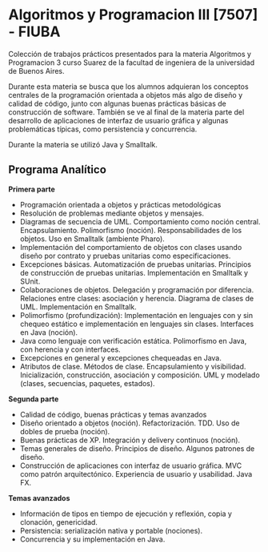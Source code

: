 # Algoritmos y Programacion III [7507] - FIUBA

Colección de trabajos prácticos presentados para la materia Algoritmos y Programacion 3 curso Suarez de la facultad de ingeniera de la universidad de Buenos Aires.

Durante esta materia se busca que los alumnos adquieran los conceptos centrales de la programación orientada a objetos más algo de diseño y calidad de código, junto con algunas buenas prácticas básicas de construcción de software. También se ve al final de la materia parte del desarrollo de aplicaciones de interfaz de usuario gráfica y algunas problemáticas típicas, como persistencia y concurrencia.

Durante la materia se utilizó Java y Smalltalk.

## Programa Analítico
**Primera parte**
* Programación orientada a objetos y prácticas metodológicas
* Resolución de problemas mediante objetos y mensajes.
* Diagramas de secuencia de UML. Comportamiento como noción central. Encapsulamiento. Polimorfismo (noción). Responsabilidades de los objetos. Uso en
Smalltalk (ambiente Pharo).
* Implementación del comportamiento de objetos con clases usando diseño por contrato y pruebas unitarias como especificaciones.
* Excepciones básicas. Automatización de pruebas unitarias. Principios de construcción de pruebas unitarias. Implementación en Smalltalk y SUnit.
* Colaboraciones de objetos. Delegación y programación por diferencia. Relaciones entre clases: asociación y herencia. Diagrama de clases de UML. Implementación en Smalltalk.
* Polimorfismo (profundización): Implementación en lenguajes con y sin chequeo estático e implementación en lenguajes sin clases. Interfaces en Java (noción).
* Java como lenguaje con verificación estática. Polimorfismo en Java, con herencia y con interfaces.
* Excepciones en general y excepciones chequeadas en Java.
* Atributos de clase. Métodos de clase. Encapsulamiento y visibilidad. Inicialización, construcción, asociación y composición. UML y modelado (clases, secuencias, paquetes, estados).

**Segunda parte**
* Calidad de código, buenas prácticas y temas avanzados
* Diseño orientado a objetos (noción). Refactorización. TDD. Uso de dobles de prueba (noción).
* Buenas prácticas de XP. Integración y delivery continuos (noción).
* Temas generales de diseño. Principios de diseño. Algunos patrones de diseño.
* Construcción de aplicaciones con interfaz de usuario gráfica. MVC como patrón arquitectónico. Experiencia de usuario y usabilidad. Java FX.

**Temas avanzados** 
* Información de tipos en tiempo de ejecución y reflexión, copia y clonación, genericidad.
* Persistencia: serialización nativa y portable (nociones).
* Concurrencia y su implementación en Java.
